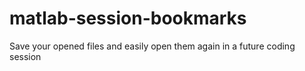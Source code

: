 # matlab-session-bookmarks
Save your opened files and easily open them again in a future coding session
